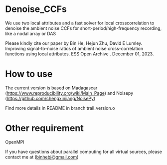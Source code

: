 # Denoise_CCFs
We use two local attributes and a fast solver for local crosscorrelation to denoise the ambient noise CCFs for short-period/high-frequency recording, like a nodal array or DAS

Please kindly cite our paper by Bin He, Hejun Zhu, David E Lumley. Improving signal-to-noise ratios of ambient noise cross-correlation functions using local attributes. ESS Open Archive . December 01, 2023.


# How to use

The current version is based on Madagascar (https://www.reproducibility.org/wiki/Main_Page) and Noisepy (https://github.com/chengxinjiang/NoisePy)

Find more details in README in branch trail_version.o

# Other requirement

OpenMPI

If you have questions about parallel computing for all virtual sources, please contact me at (binhebj@gmail.com)
